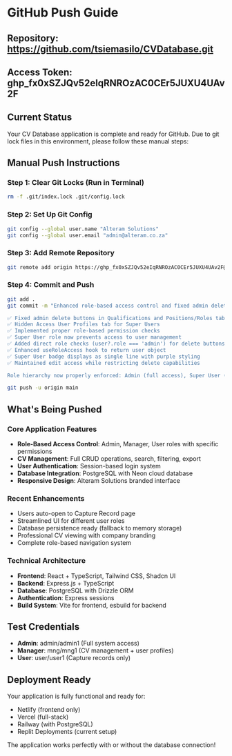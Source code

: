 # GitHub Push Guide

## Repository: https://github.com/tsiemasilo/CVDatabase.git
## Access Token: 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

## Current Status
Your CV Database application is complete and ready for GitHub. Due to git lock files in this environment, please follow these manual steps:

## Manual Push Instructions

### Step 1: Clear Git Locks (Run in Terminal)
```bash
rm -f .git/index.lock .git/config.lock
```

### Step 2: Set Up Git Config
```bash
git config --global user.name "Alteram Solutions"
git config --global user.email "admin@alteram.co.za"
```

### Step 3: Add Remote Repository
```bash
git remote add origin https://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@github.com/tsiemasilo/CVDatabase.git
```

### Step 4: Commit and Push
```bash
git add .
git commit -m "Enhanced role-based access control and fixed admin delete permissions

✅ Fixed admin delete buttons in Qualifications and Positions/Roles tabs
✅ Hidden Access User Profiles tab for Super Users
✅ Implemented proper role-based permission checks
✅ Super User role now prevents access to user management
✅ Added direct role checks (user?.role === 'admin') for delete buttons
✅ Enhanced useRoleAccess hook to return user object
✅ Super User badge displays as single line with purple styling
✅ Maintained edit access while restricting delete capabilities

Role hierarchy now properly enforced: Admin (full access), Super User (edit-only), Manager (read-only), User (capture only)."

git push -u origin main
```

## What's Being Pushed

### Core Application Features
- **Role-Based Access Control**: Admin, Manager, User roles with specific permissions
- **CV Management**: Full CRUD operations, search, filtering, export
- **User Authentication**: Session-based login system
- **Database Integration**: PostgreSQL with Neon cloud database
- **Responsive Design**: Alteram Solutions branded interface

### Recent Enhancements
- Users auto-open to Capture Record page
- Streamlined UI for different user roles
- Database persistence ready (fallback to memory storage)
- Professional CV viewing with company branding
- Complete role-based navigation system

### Technical Architecture
- **Frontend**: React + TypeScript, Tailwind CSS, Shadcn UI
- **Backend**: Express.js + TypeScript
- **Database**: PostgreSQL with Drizzle ORM
- **Authentication**: Express sessions
- **Build System**: Vite for frontend, esbuild for backend

## Test Credentials
- **Admin**: admin/admin1 (Full system access)
- **Manager**: mng/mng1 (CV management + user profiles)
- **User**: user/user1 (Capture records only)

## Deployment Ready
Your application is fully functional and ready for:
- Netlify (frontend only)
- Vercel (full-stack)
- Railway (with PostgreSQL)
- Replit Deployments (current setup)

The application works perfectly with or without the database connection!
